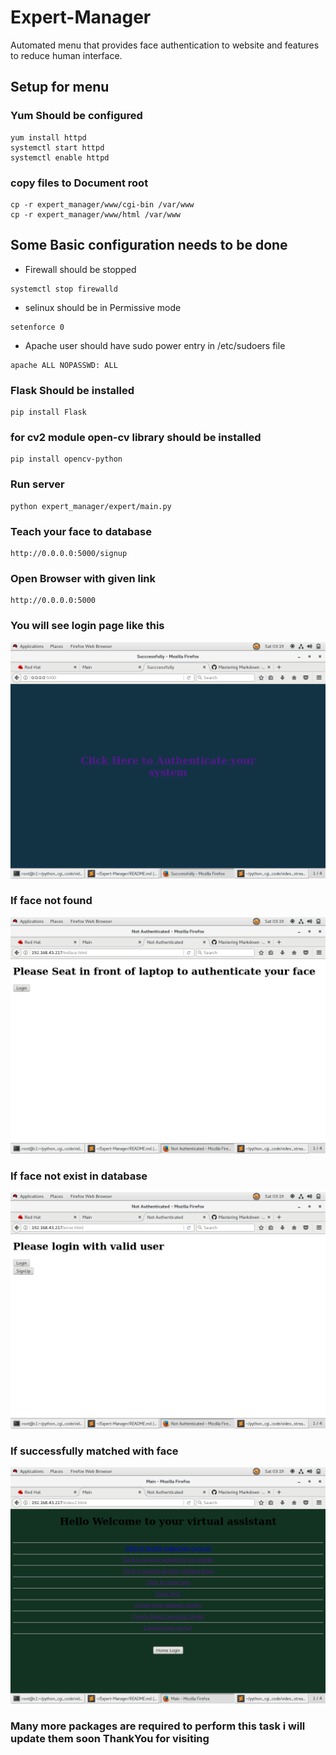 # Expert-Manager
Automated menu that provides face authentication to website and features to reduce human interface.

## Setup for menu

### Yum Should be configured

```
yum install httpd
systemctl start httpd
systemctl enable httpd
```

### copy files to Document root

```
cp -r expert_manager/www/cgi-bin /var/www
cp -r expert_manager/www/html /var/www
```

## Some Basic configuration needs to be done
* Firewall should be stopped
```
systemctl stop firewalld
```
* selinux should be in Permissive mode
```
setenforce 0
```
* Apache user should have sudo power entry in /etc/sudoers file
```
apache ALL NOPASSWD: ALL
```



### Flask Should be installed

```
pip install Flask
```
### for cv2 module open-cv library should be installed

```
pip install opencv-python
```



### Run server

```
python expert_manager/expert/main.py
```

### Teach your face to database
```
http://0.0.0.0:5000/signup
```


### Open Browser with given link
```
http://0.0.0.0:5000
```

### You will see login page like this

![Image of loginpage](/images/login.png)


### If face not found

![Image of faceNone](/images/faceNone.png)


### If face not exist in database

![Image of noface](/images/notValid.png)


### If successfully matched with face

![Image of homepage](/images/home.png)


### Many more packages are required to perform this task i will update them soon ThankYou for visiting


